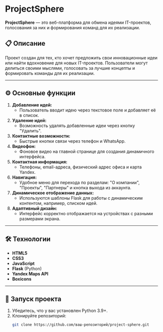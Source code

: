 # ProjectSphere

**ProjectSphere** — это веб-платформа для обмена идеями IT-проектов, голосования за них и формирования команд для их реализации.

## 📋 Описание
Проект создан для тех, кто хочет предложить свои инновационные идеи или найти вдохновение для новых IT-проектов. Пользователи могут делиться своими мыслями, голосовать за лучшие концепты и формировать команды для их реализации.

---

## ⚙️ Основные функции

1. **Добавление идей:**
   - Пользователь вводит идею через текстовое поле и добавляет её в список.
2. **Удаление идей:**
   - Возможность удалять добавленные идеи через кнопку "Удалить".
3. **Контактные возможности:**
   - Быстрые кнопки связи через телефон и WhatsApp.
4. **Видеофон:**
   - Фоновое видео на главной странице для создания динамичного интерфейса.
5. **Контактная информация:**
   - Телефоны, email-адреса, физический адрес офиса и карта Yandex.
6. **Навигация:**
   - Удобное меню для перехода по разделам: "О компании", "Проекты", "Партнеры" и кнопка выхода из аккаунта.
7. **Динамическое отображение данных:**
   - Используются шаблоны Flask для работы с динамическим контентом, например, списком идей.
8. **Адаптивный дизайн:**
   - Интерфейс корректно отображается на устройствах с разными размерами экрана.

---

## 🛠️ Технологии

- **HTML5**
- **CSS3**
- **JavaScript**
- **Flask** (Python)
- **Yandex Maps API**
- **Boxicons**

---

## 🚀 Запуск проекта

1. Убедитесь, что у вас установлен Python 3.9+.
2. Клонируйте репозиторий:
   ```bash
   git clone https://github.com/ваш-репозиторий/project-sphere.git

